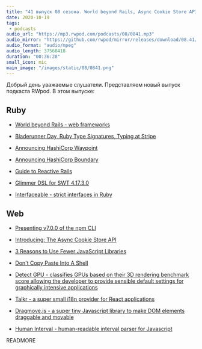 ```yaml
---
title: "41 выпуск 08 сезона. World beyond Rails, Async Cookie Store API, Guide to Reactive Rails, Interfaceable, Detect GPU и прочее"
date: 2020-10-19
tags:
 - podcasts
audio_url: "https://mp3.rwpod.com/podcasts/08/0841.mp3"
audio_mirror: "https://github.com/rwpod/mirror/releases/download/08.41/0841.mp3"
audio_format: "audio/mpeg"
audio_length: 37568418
duration: "00:36:28"
small_icon: mic
main_image: "/images/static/08/0841.png"
---
```


Добрый день уважаемые слушатели. Представляем новый выпуск подкаста RWpod. В этом выпуске:

## Ruby

 - [World beyond Rails - web frameworks](https://longliveruby.com/articles/rails-alternatives-ruby-web-frameworks)
 - [Bladerunner Day, Ruby Type Signatures, Typing at Stripe](https://brandur.org/nanoglyphs/015-ruby-typing)
 - [Announcing HashiCorp Waypoint](https://www.hashicorp.com/blog/announcing-waypoint)
 - [Announcing HashiCorp Boundary](https://www.hashicorp.com/blog/hashicorp-boundary)


 - [Guide to Reactive Rails](https://github.com/obie/guide-to-reactive-rails)
 - [Glimmer DSL for SWT 4.17.3.0](https://github.com/AndyObtiva/glimmer-dsl-swt)
 - [Interfaceable - strict interfaces in Ruby](https://github.com/featurist/interfaceable)

## Web

 - [Presenting v7.0.0 of the npm CLI](https://github.blog/2020-10-13-presenting-v7-0-0-of-the-npm-cli/)
 - [Introducing: The Async Cookie Store API](https://medium.com/nmc-techblog/introducing-the-async-cookie-store-api-89cbecf401f)
 - [3 Reasons to Use Fewer JavaScript Libraries](https://medium.com/javascript-in-plain-english/3-reasons-to-use-fewer-javascript-libraries-7226b64868a4)


 - [Don't Copy Paste Into A Shell](https://briantracy.xyz/writing/copy-paste-shell.html)
 - [Detect GPU - classifies GPUs based on their 3D rendering benchmark score allowing the developer to provide sensible default settings for graphically intensive applications](https://github.com/TimvanScherpenzeel/detect-gpu)
 - [Talkr - a super small i18n provider for React applications](https://github.com/DoneDeal0/Talkr)
 - [Dragmove.js - a super tiny Javascript library to make DOM elements draggable and movable](https://github.com/knadh/dragmove.js)
 - [Human Interval - human-readable interval parser for Javascript](https://github.com/agenda/human-interval)

READMORE
